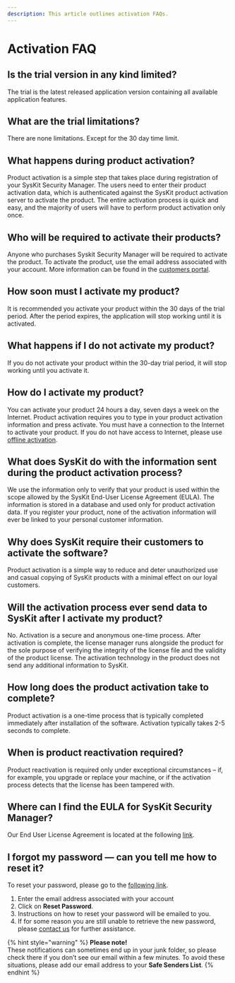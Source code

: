 ```yaml
---
description: This article outlines activation FAQs.
---
```


# Activation FAQ

## Is the trial version in any kind limited?

The trial is the latest released application version containing all available application features.

## What are the trial limitations?

There are none limitations. Except for the 30 day time limit.

## What happens during product activation?

Product activation is a simple step that takes place during registration of your SysKit Security Manager. The users need to enter their product activation data, which is authenticated against the SysKit product activation server to activate the product. The entire activation process is quick and easy, and the majority of users will have to perform product activation only once.

## Who will be required to activate their products?

Anyone who purchases Syskit Security Manager will be required to activate the product. To activate the product, use the email address associated with your account. More information can be found in the [customers portal](https://my.syskit.com).

## How soon must I activate my product?

It is recommended you activate your product within the 30 days of the trial period. After the period expires, the application will stop working until it is activated.

## What happens if I do not activate my product?

If you do not activate your product within the 30-day trial period, it will stop working until you activate it.

## How do I activate my product?

You can activate your product 24 hours a day, seven days a week on the Internet. Product activation requires you to type in your product activation information and press activate. You must have a connection to the Internet to activate your product. If you do not have access to Internet, please use [offline activation](online-offline-activation.md).

## What does SysKit do with the information sent during the product activation process?

We use the information only to verify that your product is used within the scope allowed by the SysKit End-User License Agreement \(EULA\). The information is stored in a database and used only for product activation data. If you register your product, none of the activation information will ever be linked to your personal customer information.

## Why does SysKit require their customers to activate the software?

Product activation is a simple way to reduce and deter unauthorized use and casual copying of SysKit products with a minimal effect on our loyal customers.

## Will the activation process ever send data to SysKit after I activate my product?

No. Activation is a secure and anonymous one-time process. After activation is complete, the license manager runs alongside the product for the sole purpose of verifying the integrity of the license file and the validity of the product license. The activation technology in the product does not send any additional information to SysKit.

## How long does the product activation take to complete?

Product activation is a one-time process that is typically completed immediately after installation of the software. Activation typically takes 2-5 seconds to complete.

## When is product reactivation required?

Product reactivation is required only under exceptional circumstances – if, for example, you upgrade or replace your machine, or if the activation process detects that the license has been tampered with.

## Where can I find the EULA for SysKit Security Manager?

Our End User License Agreement is located at the following [link](https://www.syskit.com/eula).

## I forgot my password — can you tell me how to reset it?

To reset your password, please go to the [following link](https://my.syskit.com/ForgotPassword.aspx).

1. Enter the email address associated with your account 
2. Click on **Reset Password**. 
3. Instructions on how to reset your password will be emailed to you. 
4. If for some reason you are still unable to retrieve the new password, please [contact us](https://www.syskit.com/company/contact-us/) for further assistance.

{% hint style="warning" %}
**Please note!**  
These notifications can sometimes end up in your junk folder, so please check there if you don’t see our email within a few minutes. To avoid these situations, please add our email address to your **Safe Senders List**.
{% endhint %}

